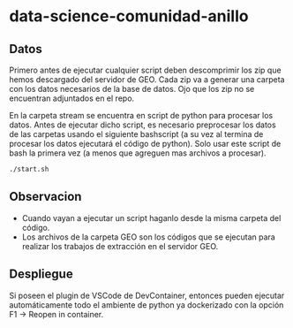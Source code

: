 # data-science-comunidad-anillo

## Datos
Primero antes de ejecutar cualquier script deben descomprimir los zip que hemos descargado del servidor de GEO. Cada zip va a generar una carpeta con los datos necesarios de la base de datos. Ojo que los zip no se encuentran adjuntados en el repo.

En la carpeta stream se encuentra en script de python para procesar los datos. Antes de ejecutar dicho script, es necesario preprocesar los datos de las carpetas usando el siguiente bashscript (a su vez al termina de procesar los datos ejecutará el código de python). Solo usar este script de bash la primera vez (a menos que agreguen mas archivos a procesar).
```bash
./start.sh
```

## Observacion
- Cuando vayan a ejecutar un script haganlo desde la misma carpeta del código.
- Los archivos de la carpeta GEO son los códigos que se ejecutan para realizar los trabajos de extracción en el servidor GEO.

## Despliegue
Si poseen el plugin de VSCode de DevContainer, entonces pueden ejecutar automáticamente todo el ambiente de python ya dockerizado con la opción F1 -> Reopen in container.